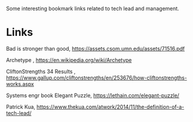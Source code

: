 Some interesting bookmark links related to tech lead and management.


# Links

Bad is stronger than good, https://assets.csom.umn.edu/assets/71516.pdf

Archetype , https://en.wikipedia.org/wiki/Archetype

CliftonStrengths 34 Results , https://www.gallup.com/cliftonstrengths/en/253676/how-cliftonstrengths-works.aspx

Systems engr book Elegant Puzzle, https://lethain.com/elegant-puzzle/

Patrick Kua, https://www.thekua.com/atwork/2014/11/the-definition-of-a-tech-lead/


